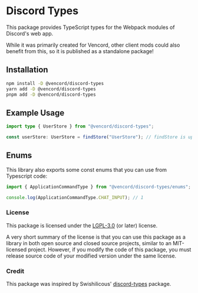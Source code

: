 # Discord Types

This package provides TypeScript types for the Webpack modules of Discord's web app.

While it was primarily created for Vencord, other client mods could also benefit from this, so it is published as a standalone package!

## Installation

```bash
npm install -D @vencord/discord-types
yarn add -D @vencord/discord-types
pnpm add -D @vencord/discord-types
```

## Example Usage

```ts
import type { UserStore } from "@vencord/discord-types";

const userStore: UserStore = findStore("UserStore"); // findStore is up to you to implement, this library only provides types and no runtime code
```

## Enums

This library also exports some const enums that you can use from Typescript code:
```ts
import { ApplicationCommandType } from "@vencord/discord-types/enums";

console.log(ApplicationCommandType.CHAT_INPUT); // 1
```

### License

This package is licensed under the [LGPL-3.0](./LICENSE) (or later) license.

A very short summary of the license is that you can use this package as a library in both open source and closed source projects,
similar to an MIT-licensed project.
However, if you modify the code of this package, you must release source code of your modified version under the same license.

### Credit

This package was inspired by Swishilicous' [discord-types](https://www.npmjs.com/package/discord-types) package.

